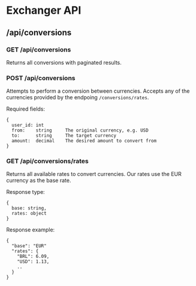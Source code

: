 # Exchanger API

## /api/conversions

### GET /api/conversions

Returns all conversions with paginated results.

### POST /api/conversions

Attempts to perform a conversion between currencies. Accepts any of
the currencies provided by the endpoing `/conversions/rates`.

Required fields:

```
{
  user_id: int
  from:    string     The original currency, e.g. USD
  to:      string     The target currency
  amount:  decimal    The desired amount to convert from
}
```

### GET /api/conversions/rates

Returns all available rates to convert currencies. Our rates
use the EUR currency as the base rate.

Response type:

```
{
  base: string,
  rates: object
}
```

Response example:

```
{
  "base": "EUR"
  "rates": {
    "BRL": 6.09,
    "USD": 1.13,
    ..
  }
}
```



